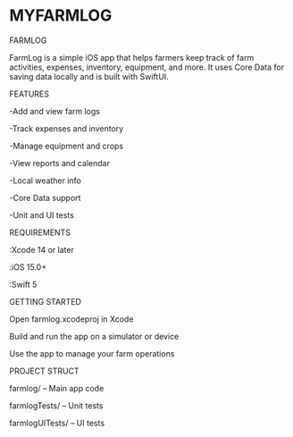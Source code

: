 # MYFARMLOG

FARMLOG

FarmLog is a simple iOS app that helps farmers keep track of farm activities, expenses, inventory, equipment, and more. It uses Core Data for saving data locally and is built with SwiftUI.




FEATURES

-Add and view farm logs

-Track expenses and inventory

-Manage equipment and crops

-View reports and calendar

-Local weather info

-Core Data support

-Unit and UI tests




REQUIREMENTS

:Xcode 14 or later

:iOS 15.0+

:Swift 5




GETTING STARTED

Open farmlog.xcodeproj in Xcode

Build and run the app on a simulator or device

Use the app to manage your farm operations




PROJECT STRUCT

farmlog/ – Main app code

farmlogTests/ – Unit tests

farmlogUITests/ – UI tests



